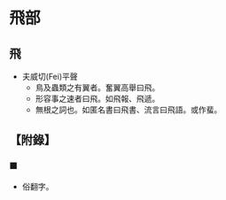 # 飛部

## 飛

- 夫威切(Fei)平聲
    - 鳥及蟲類之有翼者。奮翼高舉曰飛。
    - 形容事之速者曰飛。如飛報、飛遞。
    - 無根之詞也。如匿名書曰飛書、流言曰飛語。或作蜚。

## 【附錄】

### ■
- 俗翻字。

